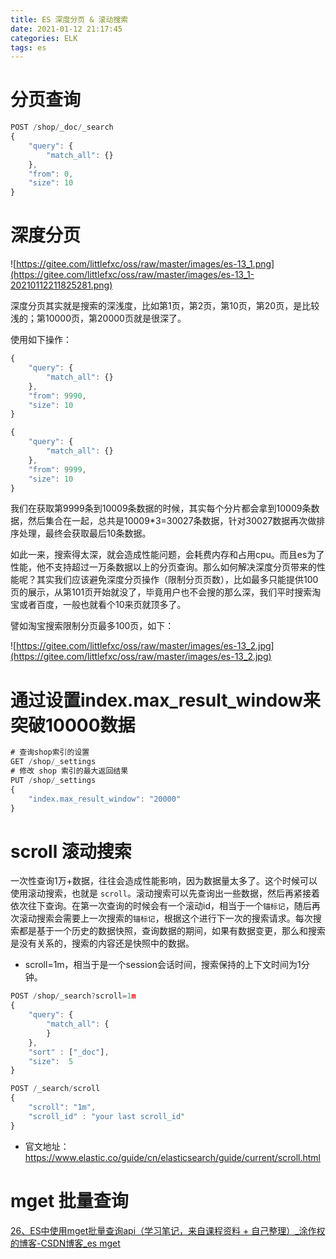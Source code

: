 ```yaml
---
title: ES 深度分页 & 滚动搜索
date: 2021-01-12 21:17:45
categories: ELK
tags: es
---
```


# 分页查询

```jsx
POST /shop/_doc/_search
{
    "query": {
        "match_all": {}
    },
    "from": 0,
    "size": 10
}                                                                
```

# 深度分页

![https://gitee.com/littlefxc/oss/raw/master/images/es-13_1.png](https://gitee.com/littlefxc/oss/raw/master/images/es-13_1-20210112211825281.png)

深度分页其实就是搜索的深浅度，比如第1页，第2页，第10页，第20页，是比较浅的；第10000页，第20000页就是很深了。

使用如下操作：

```jsx
{
    "query": {
        "match_all": {}
    },
    "from": 9990,
    "size": 10
}

{
    "query": {
        "match_all": {}
    },
    "from": 9999,
    "size": 10
}
```

我们在获取第9999条到10009条数据的时候，其实每个分片都会拿到10009条数据，然后集合在一起，总共是10009*3=30027条数据，针对30027数据再次做排序处理，最终会获取最后10条数据。

如此一来，搜索得太深，就会造成性能问题，会耗费内存和占用cpu。而且es为了性能，他不支持超过一万条数据以上的分页查询。那么如何解决深度分页带来的性能呢？其实我们应该避免深度分页操作（限制分页页数），比如最多只能提供100页的展示，从第101页开始就没了，毕竟用户也不会搜的那么深，我们平时搜索淘宝或者百度，一般也就看个10来页就顶多了。

譬如淘宝搜索限制分页最多100页，如下：

![https://gitee.com/littlefxc/oss/raw/master/images/es-13_2.jpg](https://gitee.com/littlefxc/oss/raw/master/images/es-13_2.jpg)

# 通过设置index.max_result_window来突破10000数据

```jsx
# 查询shop索引的设置
GET /shop/_settings
# 修改 shop 索引的最大返回结果
PUT /shop/_settings
{ 
    "index.max_result_window": "20000"
}
```

# scroll 滚动搜索

一次性查询1万+数据，往往会造成性能影响，因为数据量太多了。这个时候可以使用滚动搜索，也就是 `scroll`。滚动搜索可以先查询出一些数据，然后再紧接着依次往下查询。在第一次查询的时候会有一个滚动id，相当于一个`锚标记`，随后再次滚动搜索会需要上一次搜索的`锚标记`，根据这个进行下一次的搜索请求。每次搜索都是基于一个历史的数据快照，查询数据的期间，如果有数据变更，那么和搜索是没有关系的，搜索的内容还是快照中的数据。

- scroll=1m，相当于是一个session会话时间，搜索保持的上下文时间为1分钟。

```jsx
POST /shop/_search?scroll=1m
{
    "query": { 
    	"match_all": {
    	}
    },  
    "sort" : ["_doc"], 
    "size":  5
}

POST /_search/scroll
{
    "scroll": "1m", 
    "scroll_id" : "your last scroll_id"
}
```

- 官文地址：https://www.elastic.co/guide/cn/elasticsearch/guide/current/scroll.html

# mget 批量查询

[26、ES中使用mget批量查询api（学习笔记，来自课程资料 + 自己整理）_涂作权的博客-CSDN博客_es mget](https://blog.csdn.net/tototuzuoquan/article/details/80558611)